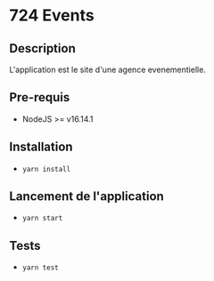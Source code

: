 # 724 Events

## Description

L'application est le site d'une agence evenementielle.

## Pre-requis

- NodeJS >= v16.14.1

## Installation

- `yarn install`

## Lancement de l'application

- `yarn start`

## Tests

- `yarn test`
